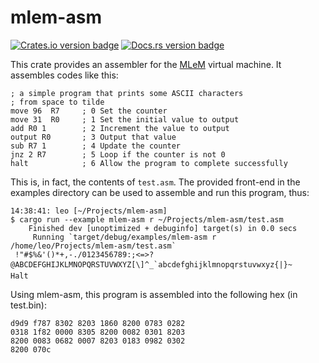 # mlem-asm

[![Crates.io version badge](https://img.shields.io/crates/v/mlem-asm.svg)](https://crates.io/crates/mlem-asm)
[![Docs.rs version badge](https://docs.rs/mlem-asm/badge.svg)](https://docs.rs/mlem-asm/)

This crate provides an assembler for the [MLeM](https://github.com/SilverWingedSeraph/mlem) virtual machine.
It assembles codes like this:

```
; a simple program that prints some ASCII characters
; from space to tilde
move 96  R7     ; 0 Set the counter
move 31  R0     ; 1 Set the initial value to output
add R0 1        ; 2 Increment the value to output
output R0       ; 3 Output that value
sub R7 1        ; 4 Update the counter
jnz 2 R7        ; 5 Loop if the counter is not 0
halt            ; 6 Allow the program to complete successfully
```

This is, in fact, the contents of `test.asm`. The provided front-end in the examples directory can be used to 
assemble and run this program, thus:

```
14:38:41: leo [~/Projects/mlem-asm]
$ cargo run --example mlem-asm r ~/Projects/mlem-asm/test.asm
    Finished dev [unoptimized + debuginfo] target(s) in 0.0 secs
     Running `target/debug/examples/mlem-asm r /home/leo/Projects/mlem-asm/test.asm`
 !"#$%&'()*+,-./0123456789:;<=>?@ABCDEFGHIJKLMNOPQRSTUVWXYZ[\]^_`abcdefghijklmnopqrstuvwxyz{|}~
Halt
```

Using mlem-asm, this program is assembled into the following hex (in test.bin):

```
d9d9 f787 8302 8203 1860 8200 0783 0282 
0318 1f82 0000 8305 8200 0082 0301 8203
8200 0083 0682 0007 8203 0183 0982 0302
8200 070c
```

